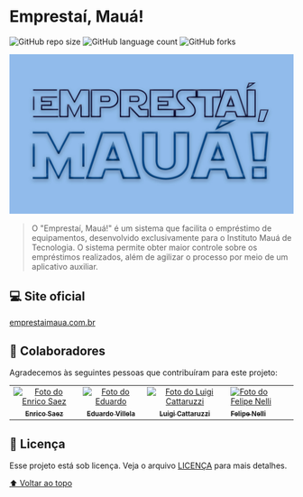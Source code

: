 # Emprestaí, Mauá!


![GitHub repo size](https://img.shields.io/github/repo-size/Enrico-Saez/Portal-Emprestai-Maua?style=for-the-badge)
![GitHub language count](https://img.shields.io/github/languages/count/Enrico-Saez/Portal-Emprestai-Maua?style=for-the-badge)
![GitHub forks](https://img.shields.io/github/forks/Enrico-Saez/Portal-Emprestai-Maua?style=for-the-badge)

<img src="./media/emprestai_fundoazul.jpg" alt="Logo do Projeto">

> O "Emprestaí, Mauá!" é um sistema que facilita o empréstimo de equipamentos, desenvolvido exclusivamente para o Instituto Mauá de Tecnologia. O sistema permite obter maior controle sobre os empréstimos realizados, além de agilizar o processo por meio de um aplicativo auxiliar. 


## 💻 Site oficial

<a href="http://www.emprestaimaua.com.br">emprestaimaua.com.br</a>



## 🤝 Colaboradores

Agradecemos às seguintes pessoas que contribuíram para este projeto:

<table>
  <tr>
    <td align="center">
      <a href="https://github.com/Enrico-Saez">
        <img src="https://avatars.githubusercontent.com/u/95772018?v=4" width="100px;" alt="Foto do Enrico Saez"/><br>
        <sub>
          <b>Enrico Saez</b>
        </sub>
      </a>
    </td>
    <td align="center">
      <a href="https://github.com/dhuzika">
        <img src="https://avatars.githubusercontent.com/u/72637953?v=4 " width="100px;" alt="Foto do Eduardo "/><br>
        <sub>
          <b>Eduardo Villela</b>
        </sub>
      </a>
    </td>
    <td align="center">
      <a href="https://github.com/luigicattaruzzi">
        <img src="https://avatars.githubusercontent.com/u/104985047?v=4" width="100px;" alt="Foto do Luigi Cattaruzzi"/><br>
        <sub>
          <b>Luigi Cattaruzzi</b>
        </sub>
      </a>
    </td>
    <td align="enter">
      <a href="https://github.com/Felpsnm">
        <img src="https://avatars.githubusercontent.com/u/62040245?v=4" width="100px;" alt="Foto do Felipe Nelli"/><br>
        <sub>
          <b>Felipe Nelli</b>
        </sub>
      </a>
    </td>
  </tr>
</table>

## 📝 Licença

Esse projeto está sob licença. Veja o arquivo [LICENÇA](LICENSE.md) para mais detalhes.

[⬆ Voltar ao topo](#nome-do-projeto)<br>